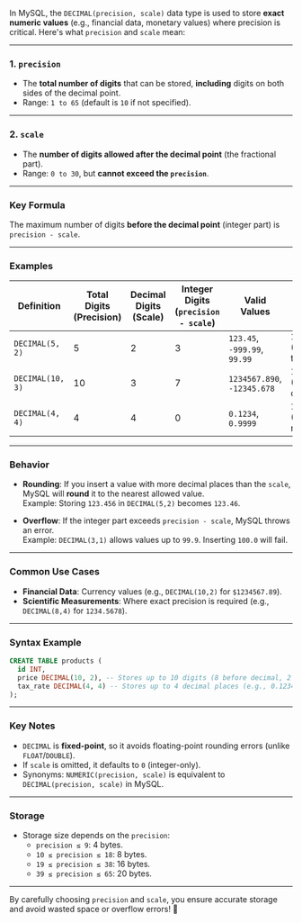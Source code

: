 In MySQL, the `DECIMAL(precision, scale)` data type is used to store **exact numeric values** (e.g., financial data, monetary values) where precision is critical. Here's what `precision` and `scale` mean:

---

### **1. `precision`**
- The **total number of digits** that can be stored, **including** digits on both sides of the decimal point.
- Range: `1 to 65` (default is `10` if not specified).

---

### **2. `scale`**
- The **number of digits allowed after the decimal point** (the fractional part).
- Range: `0 to 30`, but **cannot exceed the `precision`**.

---

### **Key Formula**
The maximum number of digits **before the decimal point** (integer part) is `precision - scale`.

---

### **Examples**
| Definition       | Total Digits (Precision) | Decimal Digits (Scale) | Integer Digits (`precision - scale`) | Valid Values                          | Invalid Values                     |
|-------------------|--------------------------|------------------------|---------------------------------------|---------------------------------------|------------------------------------|
| `DECIMAL(5, 2)`   | 5                        | 2                      | 3                                    | `123.45`, `-999.99`, `99.99`          | `1000.00` (integer part too large) |
| `DECIMAL(10, 3)`  | 10                       | 3                      | 7                                    | `1234567.890`, `-12345.678`           | `12345678.901` (integer overflow)  |
| `DECIMAL(4, 4)`   | 4                        | 4                      | 0                                    | `0.1234`, `0.9999`                    | `1.2345` (integer part not allowed)|

---

### **Behavior**
- **Rounding**: If you insert a value with more decimal places than the `scale`, MySQL will **round** it to the nearest allowed value.  
  Example: Storing `123.456` in `DECIMAL(5,2)` becomes `123.46`.
  
- **Overflow**: If the integer part exceeds `precision - scale`, MySQL throws an error.  
  Example: `DECIMAL(3,1)` allows values up to `99.9`. Inserting `100.0` will fail.

---

### **Common Use Cases**
- **Financial Data**: Currency values (e.g., `DECIMAL(10,2)` for `$1234567.89`).
- **Scientific Measurements**: Where exact precision is required (e.g., `DECIMAL(8,4)` for `1234.5678`).

---

### **Syntax Example**
```sql
CREATE TABLE products (
  id INT,
  price DECIMAL(10, 2), -- Stores up to 10 digits (8 before decimal, 2 after)
  tax_rate DECIMAL(4, 4) -- Stores up to 4 decimal places (e.g., 0.1234)
);
```

---

### **Key Notes**
- `DECIMAL` is **fixed-point**, so it avoids floating-point rounding errors (unlike `FLOAT`/`DOUBLE`).
- If `scale` is omitted, it defaults to `0` (integer-only).
- Synonyms: `NUMERIC(precision, scale)` is equivalent to `DECIMAL(precision, scale)` in MySQL.

---

### **Storage**
- Storage size depends on the `precision`:
  - `precision ≤ 9`: 4 bytes.
  - `10 ≤ precision ≤ 18`: 8 bytes.
  - `19 ≤ precision ≤ 38`: 16 bytes.
  - `39 ≤ precision ≤ 65`: 20 bytes.

---

By carefully choosing `precision` and `scale`, you ensure accurate storage and avoid wasted space or overflow errors! 🎯